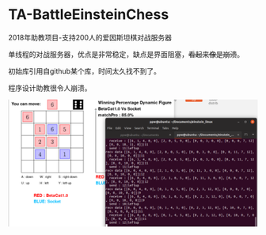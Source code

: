 # TA-BattleEinsteinChess
2018年助教项目-支持200人的爱因斯坦棋对战服务器

单线程的对战服务器，优点是非常稳定，缺点是界面阻塞，<del>看起来像是崩溃</del>。

初始库引用自github某个库，时间太久找不到了。

程序设计助教很令人崩溃。

![pic](./示例图片/ubuntu运行示例.png)
